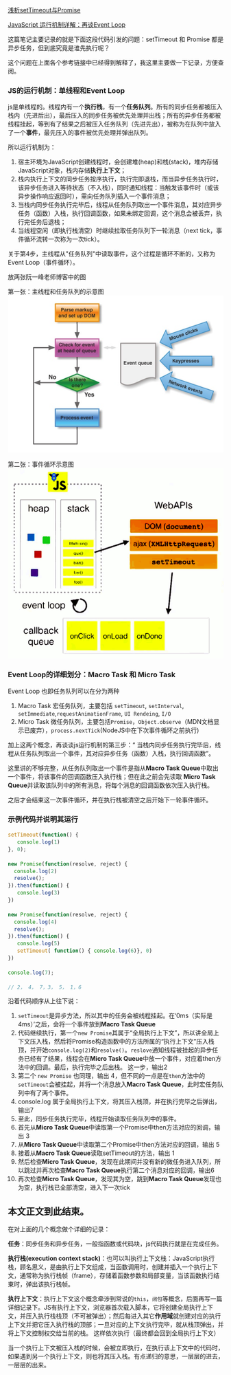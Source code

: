 [浅析setTimeout与Promise](https://juejin.im/post/5b7057b251882561381e69bf)


[JavaScript 运行机制详解：再谈Event Loop](http://www.ruanyifeng.com/blog/2014/10/event-loop.html)


这篇笔记主要记录的就是下面这段代码引发的问题：setTimeout 和 Promise 都是异步任务，但到底究竟是谁先执行呢？

这个问题在上面各个参考链接中已经得到解释了，我这里主要做一下记录，方便查阅。


### JS的运行机制：单线程和Event Loop

js是单线程的。线程内有一个**执行栈**，有一个**任务队列**。所有的同步任务都被压入栈内（先进后出），最后压入的同步任务被优先处理并出栈；所有的异步任务都被线程挂起，等到有了结果之后被压入任务队列（先进先出），被称为在队列中放入了一个**事件**，最先压入的事件被优先处理并弹出队列。

所以运行机制为：

1. 宿主环境为JavaScript创建线程时，会创建堆(heap)和栈(stack)，堆内存储JavaScript对象，栈内存储**执行上下文**；
2. 栈内执行上下文的同步任务按序执行，执行完即退栈，而当异步任务执行时，该异步任务进入等待状态（不入栈），同时通知线程：当触发该事件时（或该异步操作响应返回时），需向任务队列插入一个事件消息；
3. 当栈内同步任务执行完毕后，线程从任务队列取出一个事件消息，其对应异步任务（函数）入栈，执行回调函数，如果未绑定回调，这个消息会被丢弃，执行完任务后退栈；
4. 当线程空闲（即执行栈清空）时继续拉取任务队列下一轮消息（next tick，事件循环流转一次称为一次tick）。

关于第4步，主线程从"任务队列"中读取事件，这个过程是循环不断的，又称为Event Loop（事件循环）。

放两张阮一峰老师博客中的图

第一张：主线程和任务队列的示意图
![主线程和任务队列的示意图](./主线程和任务队列的示意图.jpg)

第二张：事件循环示意图
![事件循环示意图](./事件循环示意图.png) 

### Event Loop的详细划分：Macro Task 和 Micro Task

Event Loop 也即任务队列可以在分为两种
1. Macro Task 宏任务队列，主要包括 `setTimeout`, `setInterval`, `setImmediate`,`requestAnimationFrame`, `UI Rendeing`, `I/O`
2. Micro Task 微任务队列，主要包括`Promise`，`Object.observe`（MDN文档显示已废弃），`process.nextTick`(NodeJS中在下次事件循环之前执行)

加上这两个概念，再谈谈js运行机制的第三步：“ 当栈内同步任务执行完毕后，线程从任务队列取出一个事件，其对应异步任务（函数）入栈，执行回调函数”。

这里讲的不够完整，从任务队列取出一个事件是指从**Macro Task Queue**中取出一个事件，将该事件的回调函数压入执行栈；但在此之前会先读取 **Micro Task Queue**并读取该队列中的所有消息，将每个消息的回调函数依次压入执行栈。

之后才会结束这一次事件循环，并在执行栈被清空之后开始下一轮事件循环。

### 示例代码并说明其运行
```javascript
setTimeout(function() {
   console.log(1)
}, 0);

new Promise(function(resolve, reject) {
  console.log(2)
  resolve();
}).then(function() {
   console.log(3)
})

new Promise(function(resolve, reject) {
  console.log(4)
  resolve();
}).then(function() {
   console.log(5)
   setTimeout( function() { console.log(6)}, 0)
})

console.log(7);

// 2， 4， 7，3， 5， 1，6

```
沿着代码顺序从上往下说：
1. `setTimeout`是异步方法，所以其中的任务会被线程挂起。在‘0ms（实际是4ms）’之后，会将一个事件放到**Macro Task Queue**
2. 代码继续执行，第一个`new Promise`其属于“全局执行上下文”，所以讲全局上下文压入栈，然后将Promise构造函数中的方法所属的“执行上下文”压入栈顶，并开始`console.log(2)`和`resolve()`。`reslove`通知线程被挂起的异步任务已经有了结果，线程会在**Micro Task Queue**中放一个事件，对应着then方法中的回调。最后，执行完毕之后出栈。 这一步，输出2 
3. 第二个 `new Promise` 也同理，输出 4，但不同的一点是在`then`方法中的`setTimeout`会被挂起，并将一个消息放入**Macro Task Queue**，此时宏任务队列中有了两个事件。
4. console.log 属于全局执行上下文，将其压入栈顶，并在执行完毕之后弹出，输出7
5. 至此，同步任务执行完毕，线程开始读取任务队列中的事件。
6. 首先从**Micro Task Queue**中读取第一个Promise中then方法对应的回调，输出 3
7. 从**Micro Task Queue**中读取第二个Promise中then方法对应的回调，输出 5
8. 接着从**Macro Task Queue**读取setTimeout的方法，输出 1
9. 然后检查**Micro Task Queue**，发现在此期间并没有新的微任务进入队列，所以跳过并再次检查**Macro Task Queue**执行第二个消息对应的回调，输出6
10. 再次检查**Micro Task Queue**，发现其为空，跳到**Macro Task Queue**发现也为空，执行栈已全部清空，进入下一次tick



本文正文到此结束。
------------------------



在对上面的几个概念做个详细的记录：

**任务**：同步任务和异步任务，一般指函数或代码块，js代码执行就是在完成任务。

**执行栈(execution context stack)**：也可以叫执行上下文栈：JavaScript执行栈，顾名思义，是由执行上下文组成，当函数调用时，创建并插入一个执行上下文，通常称为执行栈帧（frame），存储着函数参数和局部变量，当该函数执行结束时，弹出该执行栈帧。


**执行上下文**：执行上下文这个概念牵涉到常说的`this`，`闭包`等概念，后面再写一篇详细记录下。JS有执行上下文，浏览器首次载入脚本，它将创建全局执行上下文，并压入执行栈栈顶（不可被弹出）；然后每进入其它**作用域**就创建对应的执行上下文并把它压入执行栈的顶部；一旦对应的上下文执行完毕，就从栈顶弹出，并将上下文控制权交给当前的栈。
这样依次执行（最终都会回到全局执行上下文）

当一个执行上下文被压入栈的时候，会被立即执行，在执行该上下文中的代码时，如果遇到另一个执行上下文，则也将其压入栈。有点递归的意思，一层层的进去，一层层的出来。

